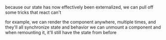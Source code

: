 because our state has now effectively been externalized, we can pull off some tricks that react can't

for example, we can render the component anywhere, multiple times, and they'll all synchronize state and behavior
we can unmount a component and when remounting it, it'll still have the state from before

